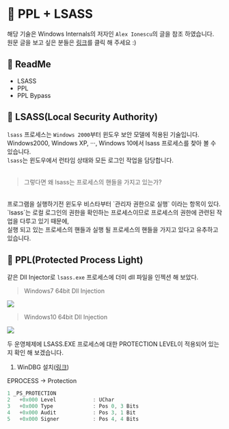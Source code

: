 
# :speech_balloon: PPL + LSASS

해당 기술은 Windows Internals의 저자인 `Alex Ionescu`의 글을 참조 하였습니다.<br>
원문 글을 보고 싶은 분들은 <a href="http://www.alex-ionescu.com/?p=97">링크</a>를 클릭 해 주세요 :)

## :green_book: ReadMe
  - LSASS
  - PPL
  - PPL Bypass
  
## :purple_heart: LSASS(Local Security Authority)

`lsass` 프로세스는 `Windows 2000`부터 윈도우 보안 모델에 적용된 기술입니다.<br>
Windows2000, Windows XP, ···, Windows 10에서 lsass 프로세스를 찾아 볼 수 있습니다.<br>
`lsass`는 윈도우에서 런타임 상태와 모든 로그인 작업을 담당합니다.<br>
<br>
> 그렇다면 왜 lsass는 프로세스의 핸들을 가지고 있는가?
<br>
프로그램을 실행하기전 윈도우 비스타부터 `관리자 권한으로 실행` 이라는 항목이 있다.<br>
`lsass`는 로컬 로그인의 권한을 확인하는 프로세스이므로 프로세스의 권한에 관련된 작업을 다루고 있기 때문에, <br>
실행 되고 있는 프로세스의 핸들과 실행 될 프로세스의 핸들을 가지고 있다고 유추하고 있습니다.

## :blue_heart: PPL(Protected Process Light)

같은 Dll Injector로 `lsass.exe` 프로세스에 더미 dll 파일을 인젝션 해 보았다.

> Windows7 64bit Dll Injection
<img src="https://user-images.githubusercontent.com/40850499/43158769-7eabde12-8fbb-11e8-9849-49e41b6f571d.PNG"/>

> Windows10 64bit Dll Injection
<img src="https://user-images.githubusercontent.com/40850499/43158763-7b6af940-8fbb-11e8-9eda-d16c10357b20.PNG"/>

두 운영체제에 LSASS.EXE 프로세스에 대한 PROTECTION LEVEL이 적용되어 있는지 확인 해 보겠습니다.
1. WinDBG 설치(<a href="http://www.windbg.org/">링크</a>)

EPROCESS -> Protection
```C
1 _PS_PROTECTION
2   +0x000 Level            : UChar
3   +0x000 Type             : Pos 0, 3 Bits
4   +0x000 Audit            : Pos 3, 1 Bit
5   +0x000 Signer           : Pos 4, 4 Bits
```
